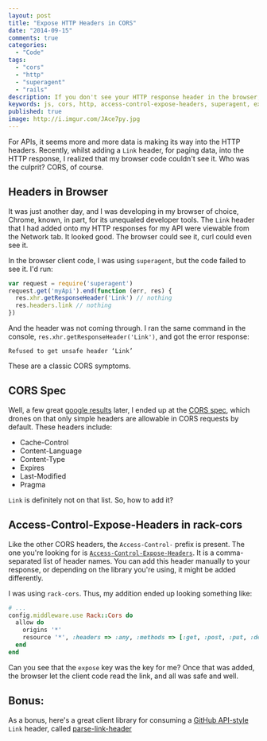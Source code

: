```yaml
---
layout: post
title: "Expose HTTP Headers in CORS"
date: "2014-09-15"
comments: true
categories:
  - "Code"
tags:
  - "cors"
  - "http"
  - "superagent"
  - "rails"
description: If you don't see your HTTP response header in the browser, check your CORS policy.  It's likely the culprit.
keywords: js, cors, http, access-control-expose-headers, superagent, expose, unsafe header, Link, github api
published: true
image: http://i.imgur.com/JAce7py.jpg
---
```


For APIs, it seems more and more data is making its way into the HTTP headers.  Recently, whilst adding a `Link` header, for paging data, into the HTTP response, I realized that my browser code couldn't see it.  Who was the culprit?  CORS, of course.

<!--more-->

## Headers in Browser 

It was just another day, and I was developing in my browser of choice, Chrome, known, in part, for its unequaled developer tools.  The `Link` header that I had added onto my HTTP responses for my API were viewable from the Network tab.  It looked good.  The browser could see it, curl could even see it.

In the browser client code, I was using `superagent`, but the code failed to see it.  I'd run:
  
```js
var request = require('superagent')
request.get('myApi').end(function (err, res) {
  res.xhr.getResponseHeader('Link') // nothing
  res.headers.link // nothing
})
```

And the header was not coming through.  I ran the same command in the console, `res.xhr.getResponseHeader('Link')`, and got the error response:

```
Refused to get unsafe header ‘Link’
```

These are a classic CORS symptoms.  

## CORS Spec

Well, a few great [google results](http://blog.import.io/tech-blog/exposing-headers-over-cors-with-access-control-expose-headers) later, I ended up at the [CORS spec](http://www.w3.org/TR/cors/#simple-response-header), which drones on that only simple headers are allowable in CORS requests by default.  These headers include:

- Cache-Control
- Content-Language
- Content-Type
- Expires
- Last-Modified
- Pragma

`Link` is definitely not on that list.  So, how to add it?

## Access-Control-Expose-Headers in rack-cors

Like the other CORS headers, the `Access-Control-` prefix is present.  The one you're looking for is [`Access-Control-Expose-Headers`](https://developer.mozilla.org/en-US/docs/Web/HTTP/Access_control_CORS).  It is a comma-separated list of header names. You can add this header manually to your response, or depending on the library you're using, it might be added differently.

I was using `rack-cors`.  Thus, my addition ended up looking something like:

```ruby config/application.rb
# ...
config.middleware.use Rack::Cors do
  allow do
    origins '*'
    resource '*', :headers => :any, :methods => [:get, :post, :put, :delete, :options], :expose => ['Link']
  end
end
```

Can you see that the `expose` key was the key for me?  Once that was added, the browser let the client code read the link, and all was safe and well.  

## Bonus:

As a bonus, here's a great client library for consuming a [GitHub API-style](https://developer.github.com/v3/#link-header) `Link` header, called [parse-link-header](https://www.npmjs.org/package/parse-link-header) 
